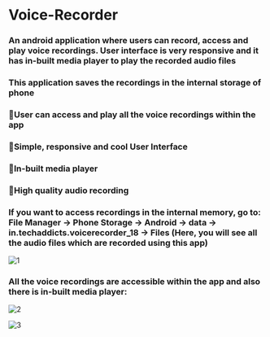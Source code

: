 # Voice-Recorder
### An android application where users can record, access and play voice recordings. User interface is very responsive and it has in-built media player to play the recorded audio files

### This application saves the recordings in the internal storage of phone
### 🔰User can access and play all the voice recordings within the app
### 🔰Simple, responsive and cool User Interface
### 🔰In-built media player
### 🔰High quality audio recording
### If you want to access recordings in the internal memory, go to: File Manager -> Phone Storage -> Android -> data -> in.techaddicts.voicerecorder_18 -> Files (Here, you will see all the audio files which are recorded using this app)

![1](https://user-images.githubusercontent.com/44981613/89562585-d1a0d200-d837-11ea-84da-a81201bafbad.jpg)

### All the voice recordings are accessible within the app and also there is in-built media player:
![2](https://user-images.githubusercontent.com/44981613/89562607-d8c7e000-d837-11ea-8a1d-80ec9928e634.jpg)

![3](https://user-images.githubusercontent.com/44981613/89562619-debdc100-d837-11ea-9c31-405e30c335e6.jpg)
